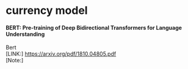 # currency model   

#### BERT: Pre-training of Deep Bidirectional Transformers for Language Understanding  
Bert  
[LINK:] https://arxiv.org/pdf/1810.04805.pdf  
[Note:]   